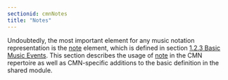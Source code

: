 ```yaml
---
sectionid: cmnNotes
title: "Notes"
---
```




Undoubtedly, the most important element for any music notation representation is the
<a class="link_odd_elementSpec" href="/v3/elements/note">note</a> element, which is defined in section 
<a class="link_ptr" title="Basic Music Events" href="/v3/guidelines/shared#sharedBasicEvents">1.2.3 Basic Music Events</a>. This section describes the usage of 
<a class="link_odd_elementSpec" href="/v3/elements/note">note</a> in the CMN repertoire as well as CMN-specific additions to the basic
definition in the shared module.





